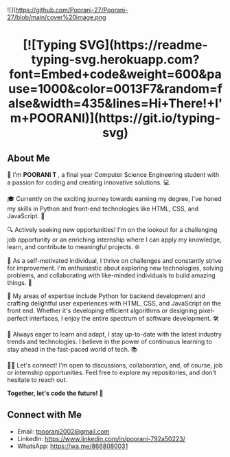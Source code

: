![](https://github.com/Poorani-27/Poorani-27/blob/main/cover%20image.png
<h1 align="center">
[![Typing SVG](https://readme-typing-svg.herokuapp.com?font=Embed+code&weight=600&pause=1000&color=0013F7&random=false&width=435&lines=Hi+There!+I'm+POORANI)](https://git.io/typing-svg)


## About Me
👋 I'm <b> POORANI T </b>, a final year Computer Science Engineering student with a passion for coding and creating innovative solutions. 💻

🎓 Currently on the exciting journey towards earning my degree, I've honed my skills in Python and front-end technologies like HTML, CSS, and JavaScript. 🚀

🔍 Actively seeking new opportunities! I'm on the lookout for a challenging job opportunity or an enriching internship where I can apply my knowledge, learn, and contribute to meaningful projects. 🌐

🚀 As a self-motivated individual, I thrive on challenges and constantly strive for improvement. I'm enthusiastic about exploring new technologies, solving problems, and collaborating with like-minded individuals to build amazing things. 🌟

🤖 My areas of expertise include Python for backend development and crafting delightful user experiences with HTML, CSS, and JavaScript on the front end. Whether it's developing efficient algorithms or designing pixel-perfect interfaces, I enjoy the entire spectrum of software development. 🛠️

🌱 Always eager to learn and adapt, I stay up-to-date with the latest industry trends and technologies. I believe in the power of continuous learning to stay ahead in the fast-paced world of tech. 📚

👨‍💻 Let's connect! I'm open to discussions, collaboration, and, of course, job or internship opportunities. Feel free to explore my repositories, and don't hesitate to reach out.

<b>Together, let's code the future! 🚀 </b>

## Connect with Me
* Email: tpoorani2002@gmail.com
* LinkedIn: https://www.linkedin.com/in/poorani-792a50223/
* WhatsApp: https://wa.me/8668080031
